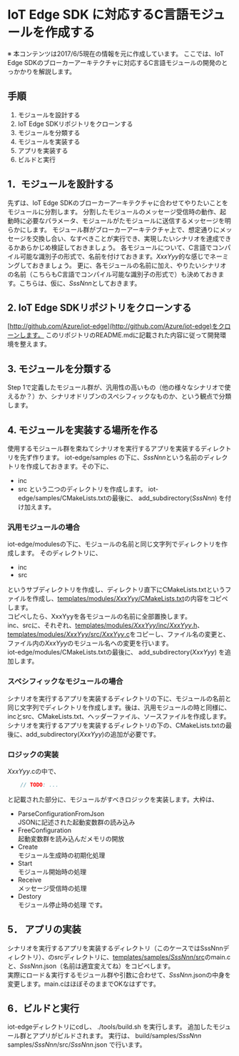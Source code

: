 # IoT Edge SDK に対応するC言語モジュールを作成する 
※ 本コンテンツは2017/6/5現在の情報を元に作成しています。 
ここでは、IoT Edge SDKのブローカーアーキテクチャに対応するC言語モジュールの開発のとっかかりを解説します。 

## 手順 
1. モジュールを設計する 
2. IoT Edge SDKリポジトリをクローンする 
3. モジュールを分類する 
4. モジュールを実装する 
5. アプリを実装する 
6. ビルドと実行 

## 1．モジュールを設計する 
先ずは、IoT Edge SDKのブローカーアーキテクチャに合わせてやりたいことをモジュールに分割します。 
分割したモジュールのメッセージ受信時の動作、起動時に必要なパラメータ、モジュールがたモジュールに送信するメッセージを明らかにします。 
モジュール群がブローカーアーキテクチャ上で、想定通りにメッセージを交換し合い、なすべきことが実行でき、実現したいシナリオを達成できるかあらかじめ検証しておきましょう。 
各モジュールについて、C言語でコンパイル可能な識別子の形式で、名前を付けておきます。*XxxYyy*的な感じでネーミングしておきましょう。 
更に、各モジュールの名前に加え、やりたいシナリオの名前（こちらもC言語でコンパイル可能な識別子の形式で）も決めておきます。こちらは、仮に、*SssNnn*としておきます。

## 2. IoT Edge SDKリポジトリをクローンする 
[http://github.com/Azure/iot-edge](http://github.com/Azure/iot-edge)をクローンします。 
このリポジトリのREADME.mdに記載された内容に従って開発環境を整えます。 

## 3. モジュールを分類する 
Step 1で定義したモジュール群が、汎用性の高いもの（他の様々なシナリオで使えるか？）か、シナリオドリブンのスペシフィックなものか、という観点で分類します。 

## 4. モジュールを実装する場所を作る 
使用するモジュール群を束ねてシナリオを実行するアプリを実装するディレクトリを先ず作ります。 
iot-edge/samples の下に、*SssNnn*という名前のディレクトリを作成しておきます。その下に、
- inc 
- src 
という二つのディレクトリを作成します。 
iot-edge/samples/CMakeLists.txtの最後に、 
add_subdirectory(*SssNnn*) 
を付け加えます。 

### 汎用モジュールの場合 
iot-edge/modulesの下に、モジュールの名前と同じ文字列でディレクトリを作成します。 
そのディレクトリに、 
- inc 
- src  

というサブディレクトリを作成し、ディレクトリ直下にCMakeLists.txtというファイルを作成し、[templates/modules/*XxxYyy*/CMakeLists.txt](templates/modules/XxxYyy/CMakeLists.txt)の内容をコピペします。  
コピペしたら、XxxYyyを各モジュールの名前に全部置換します。  
inc、srcに、それぞれ、[templates/modules/*XxxYyy*/inc/*XxxYyy*.h](templates/modules/XxxYyy/inc/XxxYyy.h)、[templates/modules/*XxxYyy*/src/*XxxYyy*.c](templates/modules/XxxYyy/src/XxxYyy.c)をコピーし、ファイル名の変更と、ファイル内の*XxxYyy*のモジュール名への変更を行います。  
iot-edge/modules/CMakeLists.txtの最後に、
add_subdirectory(*XxxYyy*) 
を追加します。 

### スペシフィックなモジュールの場合 
シナリオを実行するアプリを実装するディレクトリの下に、モジュールの名前と同じ文字列でディレクトリを作成します。後は、汎用モジュールの時と同様に、incとsrc、CMakeLists.txt、ヘッダーファイル、ソースファイルを作成します。  
シナリオを実行するアプリを実装するディレクトリの下の、CMakeLists.txtの最後に、add_subdirectory(*XxxYyy*)の追加が必要です。 

### ロジックの実装 
*XxxYyy*.cの中で、
```c
    // TODO: ...
```
と記載された部分に、モジュールがすべきロジックを実装します。大枠は、 
- ParseConfigurationFromJson  
JSONに記述された起動変数群の読み込み
- FreeConfiguration  
起動変数群を読み込んだメモリの開放 
- Create  
モジュール生成時の初期化処理 
- Start  
モジュール開始時の処理 
- Receive  
メッセージ受信時の処理 
- Destory  
モジュール停止時の処理 
です。 

## 5． アプリの実装
シナリオを実行するアプリを実装するディレクトリ（このケースではSssNnnディレクトリ）、のsrcディレクトリに、[templates/samples/*SssNnn*/src](templates/samples/SssNnn/src)のmain.cと、*SssNnn*.json（名前は適宜変えてね）をコピペします。  
実際にロード＆実行するモジュール群や引数に合わせて、*SssNnn*.jsonの中身を変更します。main.cはほぼそのままでOKなはずです。  

## 6．ビルドと実行 
iot-edgeディレクトリにcdし、 
./tools/build.sh 
を実行します。 
追加したモジュール群とアプリがビルドされます。 
実行は、 
build/samples/*SssNnn* samples/*SssNnn*/src/*SssNnn*.json 
で行います。 
